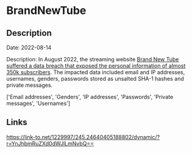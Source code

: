 # BrandNewTube

## Description

Date: 2022-08-14

Description:
In August 2022, the streaming website <a href="https://unitynewsnetwork.co.uk/streaming-site-brand-new-tube-sees-massive-data-breach-with-ip-addresses-and-names-of-users-revealed/" target="_blank" rel="noopener">Brand New Tube suffered a data breach that exposed the personal information of almost 350k subscribers</a>. The impacted data included email and IP addresses, usernames, genders,  passwords stored as unsalted SHA-1 hashes and private messages.


['Email addresses', 'Genders', 'IP addresses', 'Passwords', 'Private messages', 'Usernames']

## Links

https://link-to.net/1229997/245.24640405188802/dynamic/?r=YnJhbmRuZXd0dWJlLmNvbQ==